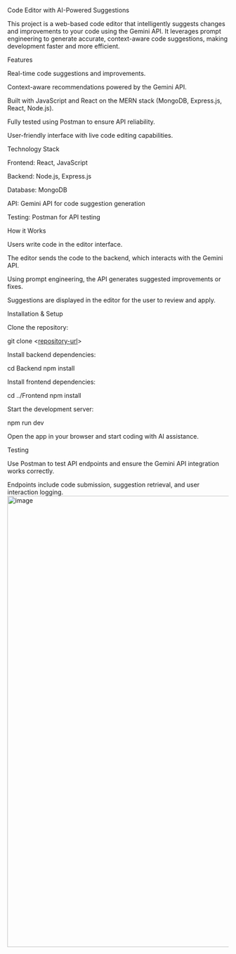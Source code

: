 Code Editor with AI-Powered Suggestions

This project is a web-based code editor that intelligently suggests changes and improvements to your code using the Gemini API. It leverages prompt engineering to generate accurate, context-aware code suggestions, making development faster and more efficient.

Features

Real-time code suggestions and improvements.

Context-aware recommendations powered by the Gemini API.

Built with JavaScript and React on the MERN stack (MongoDB, Express.js, React, Node.js).

Fully tested using Postman to ensure API reliability.

User-friendly interface with live code editing capabilities.

Technology Stack

Frontend: React, JavaScript

Backend: Node.js, Express.js

Database: MongoDB

API: Gemini API for code suggestion generation

Testing: Postman for API testing

How it Works

Users write code in the editor interface.

The editor sends the code to the backend, which interacts with the Gemini API.

Using prompt engineering, the API generates suggested improvements or fixes.

Suggestions are displayed in the editor for the user to review and apply.

Installation & Setup

Clone the repository:

git clone <[repository-url](https://github.com/chitwankaur20/Code-Reviewer)>


Install backend dependencies:

cd Backend
npm install


Install frontend dependencies:

cd ../Frontend
npm install


Start the development server:

npm run dev


Open the app in your browser and start coding with AI assistance.

Testing

Use Postman to test API endpoints and ensure the Gemini API integration works correctly.

Endpoints include code submission, suggestion retrieval, and user interaction logging.
<img width="1903" height="1027" alt="image" src="https://github.com/user-attachments/assets/0ffd7622-63e6-4395-8a32-f37da9482ee9" />
